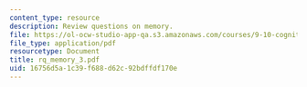 ```yaml
---
content_type: resource
description: Review questions on memory.
file: https://ol-ocw-studio-app-qa.s3.amazonaws.com/courses/9-10-cognitive-neuroscience-spring-2006/16756d5a1c39f688d62c92bdffdf170e_rq_memory_3.pdf
file_type: application/pdf
resourcetype: Document
title: rq_memory_3.pdf
uid: 16756d5a-1c39-f688-d62c-92bdffdf170e
---
```

